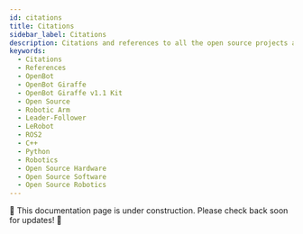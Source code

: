 ```yaml
---
id: citations
title: Citations
sidebar_label: Citations
description: Citations and references to all the open source projects and resources used in our projects.
keywords:
  - Citations
  - References
  - OpenBot
  - OpenBot Giraffe
  - OpenBot Giraffe v1.1 Kit
  - Open Source
  - Robotic Arm
  - Leader-Follower
  - LeRobot
  - ROS2
  - C++
  - Python
  - Robotics
  - Open Source Hardware
  - Open Source Software
  - Open Source Robotics
---
```


🚧 This documentation page is under construction. Please check back soon for updates! 🚧
